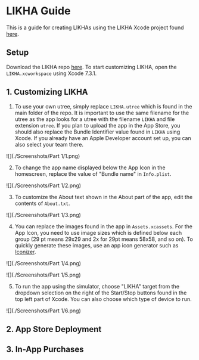 # LIKHA Guide

This is a guide for creating LIKHAs using the LIKHA Xcode project found [here](https://github.com/chrisamanse/LIKHA).

## Setup

Download the LIKHA repo [here](https://github.com/chrisamanse/LIKHA). To start customizing LIKHA, open the `LIKHA.xcworkspace` using Xcode 7.3.1.

## 1. Customizing LIKHA

1. To use your own utree, simply replace `LIKHA.utree` which is found in the main folder of the repo. It is important to use the same filename for the utree as the app looks for a utree with the filename `LIKHA` and file extension `utree`. If you plan to upload the app in the App Store, you should also replace the Bundle Identifier value found in `LIKHA` using Xcode. If you already have an Apple Developer account set up, you can also select your team there.

  ![](./Screenshots/Part 1/1.png)

2. To change the app name displayed below the App Icon in the homescreen, replace the value of "Bundle name" in `Info.plist`.

  ![](./Screenshots/Part 1/2.png)
  
3. To customize the About text shown in the About part of the app, edit the contents of `About.txt`.

  ![](./Screenshots/Part 1/3.png)

4. You can replace the images found in the app in `Assets.xcassets`. For the App Icon, you need to use image sizes which is defined below each group (29 pt means 29x29 and 2x for 29pt means 58x58, and so on). To quickly generate these images, use an app icon generator such as [Iconizer](http://raphaelhanneken.github.io/iconizer/).

  ![](./Screenshots/Part 1/4.png)
  
  ![](./Screenshots/Part 1/5.png)

5. To run the app using the simulator, choose "LIKHA" target from the dropdown selection on the right of the Start/Stop buttons found in the top left part of Xcode. You can also choose which type of device to run.

  ![](./Screenshots/Part 1/6.png)


## 2. App Store Deployment



## 3. In-App Purchases
